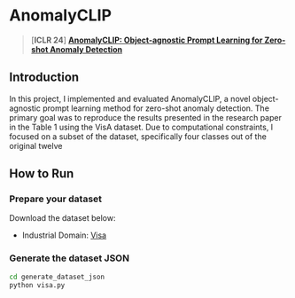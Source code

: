 # AnomalyCLIP 
> [**ICLR 24**] [**AnomalyCLIP: Object-agnostic Prompt Learning for Zero-shot Anomaly Detection**](https://arxiv.org/pdf/2310.18961.pdf)
>

## Introduction 
In this project, I implemented and evaluated AnomalyCLIP, a novel object-agnostic prompt learning method for zero-shot anomaly detection. The primary goal was to reproduce the results presented in the research paper in the Table 1 using the VisA dataset. Due to computational constraints, I focused on a subset of the dataset, specifically four classes out of the original twelve



## How to Run
### Prepare your dataset
Download the dataset below:

* Industrial Domain:
 [Visa](https://github.com/amazon-science/spot-diff)


### Generate the dataset JSON
```bash
cd generate_dataset_json
python visa.py
```

